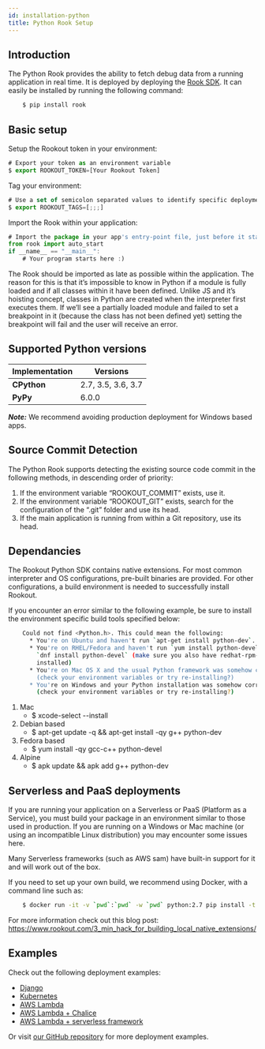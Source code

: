 ```yaml
---
id: installation-python
title: Python Rook Setup
---
```


## Introduction

The Python Rook provides the ability to fetch debug data from a running application in real time.
It is deployed by deploying the [Rook SDK](https://pypi.org/project/rook/).
It can easily be installed by running the following command:
```bash
    $ pip install rook
```

## Basic setup

Setup the Rookout token in your environment:
```javascript
# Export your token as an environment variable
$ export ROOKOUT_TOKEN=[Your Rookout Token]
```

Tag your environment:
```javascript
# Use a set of semicolon separated values to identify specific deployments and configurations
$ export ROOKOUT_TAGS=[;;;]
```

Import the Rook within your application:
```javascript
# Import the package in your app's entry-point file, just before it starts
from rook import auto_start
if __name__ == "__main__":
    # Your program starts here :)
```

The Rook should be imported as late as possible within the application.
The reason for this is that it’s impossible to know in Python if a module is fully loaded and if all classes within it have been defined. Unlike JS and it’s hoisting concept, classes in Python are created when the interpreter first executes them. If we’ll see a partially loaded module and failed to set a breakpoint in it (because the class has not been defined yet) setting the breakpoint will fail and the user will receive an error.

## Supported Python versions

| Implementation     | Versions           |
| ------------------ | ------------------ |
| **CPython**        | 2.7, 3.5, 3.6, 3.7 |
| **PyPy**           | 6.0.0              |

***Note:*** We recommend avoiding production deployment for Windows based apps.

## Source Commit Detection

The Python Rook supports detecting the existing source code commit in the following methods, in descending order of priority:
1. If the environment variable “ROOKOUT_COMMIT” exists, use it.
2. If the environment variable “ROOKOUT_GIT” exists, search for the configuration of the “.git” folder and use its head.
3. If the main application is running from within a Git repository, use its head. 

## Dependancies

The Rookout Python SDK contains native extensions. For most common interpreter and OS configurations, pre-built binaries are provided. For other configurations, a build environment is needed to successfully install Rookout.

If you encounter an error similar to the following example, be sure to install the environment specific build tools specified below:

```bash
    Could not find <Python.h>. This could mean the following:
      * You're on Ubuntu and haven't run `apt-get install python-dev`.
      * You're on RHEL/Fedora and haven't run `yum install python-devel` or
        `dnf install python-devel` (make sure you also have redhat-rpm-config
        installed)
      * You're on Mac OS X and the usual Python framework was somehow corrupted
        (check your environment variables or try re-installing?)
      * You're on Windows and your Python installation was somehow corrupted
        (check your environment variables or try re-installing?)
```
1. Mac
    - $ xcode-select --install
2. Debian based
    - $ apt-get update -q && apt-get install -qy g++ python-dev
3. Fedora based
    - $ yum install -qy gcc-c++ python-devel
4. Alpine
    - $ apk update && apk add g++ python-dev

## Serverless and PaaS deployments

If you are running your application on a Serverless or PaaS (Platform as a Service), you must build your package in an environment similar to those used in production. 
If you are running on a Windows or Mac machine (or using an incompatible Linux distribution) you may encounter some issues here.

Many Serverless frameworks (such as AWS sam) have built-in support for it and will work out of the box.

If you need to set up your own build, we recommend using Docker, with a command line such as:
```bash
    $ docker run -it -v `pwd`:`pwd` -w `pwd` python:2.7 pip install -t lib
```

For more information check out this blog post: https://www.rookout.com/3_min_hack_for_building_local_native_extensions/


## Examples

Check out the following deployment examples:

- [Django](https://github.com/Rookout/deployment-examples/tree/master/python-django)
- [Kubernetes](https://github.com/Rookout/deployment-examples/tree/master/python-kubernetes)
- [AWS Lambda](https://github.com/Rookout/deployment-examples/tree/master/python-aws-lambda)
- [AWS Lambda + Chalice](https://github.com/Rookout/deployment-examples/tree/master/python-aws-chalice)
- [AWS Lambda + serverless framework ](https://github.com/Rookout/deployment-examples/tree/master/python-aws-serverlessframework)

Or visit [our GitHub repository](https://github.com/Rookout/deployment-examples) for more deployment examples.